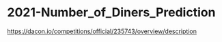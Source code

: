 # 2021-Number_of_Diners_Prediction
https://dacon.io/competitions/official/235743/overview/description
